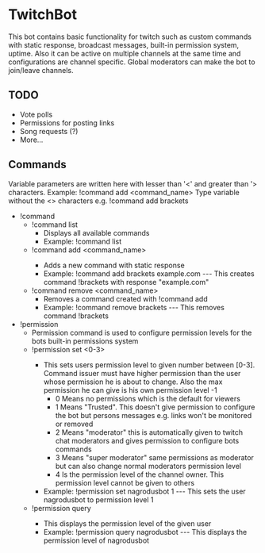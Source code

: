 # TwitchBot
This bot contains basic functionality for twitch such as custom commands with static response, broadcast messages, built-in permission system, uptime.
Also it can be active on multiple channels at the same time and configurations are channel specific. Global moderators can make the bot to join/leave channels.

## TODO ##
* Vote polls
* Permissions for posting links
* Song requests (?)
* More...

## Commands ##
Variable parameters are written here with lesser than '<' and greater than '> characters. Example: !command add <command_name>
Type variable without the <> characters e.g. !command add brackets
* !command
   * !command list
      * Displays all available commands
      * Example: !command list
   * !command add <command_name> <response>
      * Adds a new command with static response
      * Example: !command add brackets example.com    --- This creates command !brackets with response "example.com"
   * !command remove <command_name>
      * Removes a command created with !command add
      * Example: !command remove brackets   --- This removes command !brackets
* !permission
    * Permission command is used to configure permission levels for the bots built-in permissions system
    * !permission set <user> <0-3>
      * This sets users permission level to given number between [0-3]. Command issuer must have higher permission than the user whose permission he is about to change. Also the max permission he can give is his own permission level -1
        * 0 Means no permissions which is the default for viewers
        * 1 Means "Trusted". This doesn't give permission to configure the bot but persons messages e.g. links won't be monitored or removed
        * 2 Means "moderator" this is automatically given to twitch chat moderators and gives permission to configure bots commands
        * 3 Means "super moderator" same permissions as moderator but can also change normal moderators permission level
        * 4 Is the permission level of the channel owner. This permission level cannot be given to others
      * Example: !permission set nagrodusbot 1 --- This sets the user nagrodusbot to permission level 1
   * !permission query <name>
      * This displays the permission level of the given user
      * Example: !permission query nagrodusbot --- This displays the permission level of nagrodusbot
 
